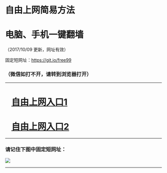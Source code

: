 ﻿# 自由上网简易方法

# 电脑、手机一键翻墙

（2017/10/09 更新，网址有效）

固定短网址：https://git.io/free99

### （微信如打不开，请转到浏览器打开）


***





# &nbsp;&nbsp; <a href="http://ft1544821957.fwq-tz-1001.info/fwqtz01.html?t=10090014728 " target="_blank">自由上网入口1</a>
# &nbsp;&nbsp; <a href="http://ft815528715.fwq-tz-1002.info/fwqtz02.html?t=100900115120 " target="_blank">自由上网入口2</a>
***

### 请记住下图中固定短网址：

<img src="https://s3-us-west-2.amazonaws.com/fwq-1001/yjfq-20170905okok.png" /> 


***

